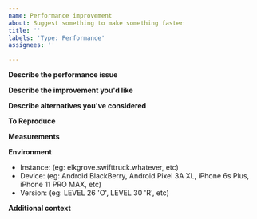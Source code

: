 ```yaml
---
name: Performance improvement
about: Suggest something to make something faster
title: ''
labels: 'Type: Performance'
assignees: ''

---
```


**Describe the performance issue**
<!-- A clear and concise description of what the problem is. Ex. It is slow when I [...] -->

**Describe the improvement you'd like**
<!-- A clear and concise description of what you want to happen. -->

**Describe alternatives you've considered**
<!-- A clear and concise description of any alternative solutions or features you've considered. -->

**To Reproduce**
<!--
Steps to record the performance metrics:
1. Go to '...'
2. Click on '....'
-->

**Measurements**
<!-- Record at least one measurement that you think should be improved. Ex. 5 seconds, 200MB memory usage, etc -->

**Environment**
- Instance: (eg: elkgrove.swifttruck.whatever, etc)
- Device: (eg: Android BlackBerry, Android Pixel 3A XL, iPhone 6s Plus, iPhone 11 PRO MAX, etc)
- Version: (eg: LEVEL 26 'O', LEVEL 30 'R', etc)

**Additional context**
<!-- Add any other context or screenshots about the feature request here. -->